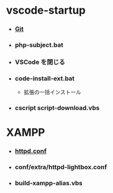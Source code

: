 # vscode-startup

- ### [Git](https://git-scm.com/)

- ### php-subject.bat

- ### VSCode を閉じる

- ### code-install-ext.bat
  - 拡張の一括インストール

- ### cscript script-download.vbs


# XAMPP

- ### [httpd.conf](https://regex101.com/r/qBqKdl/1)
- ### conf/extra/httpd-lightbox.conf
- ### build-xampp-alias.vbs
